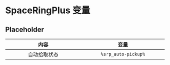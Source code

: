 # SpaceRingPlus 变量

## Placeholder

|   内容   |         变量          |
|:------:|:-------------------:|
| 自动拾取状态 | `%srp_auto-pickup%` |

<style>
table {
    width: 100%;
}
th, td {
    width: 350px;
}
</style>
